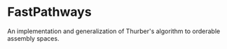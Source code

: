 # FastPathways

An implementation and generalization of Thurber's algorithm to orderable assembly spaces.
